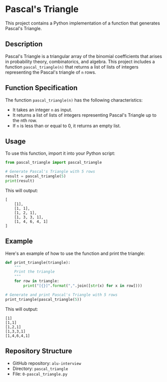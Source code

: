 # Pascal's Triangle

This project contains a Python implementation of a function that generates Pascal's Triangle.

## Description

Pascal's Triangle is a triangular array of the binomial coefficients that arises in probability theory, combinatorics, and algebra. This project includes a function `pascal_triangle(n)` that returns a list of lists of integers representing the Pascal's triangle of `n` rows.

## Function Specification

The function `pascal_triangle(n)` has the following characteristics:

- It takes an integer `n` as input.
- It returns a list of lists of integers representing Pascal's Triangle up to the nth row.
- If `n` is less than or equal to 0, it returns an empty list.

## Usage

To use this function, import it into your Python script:

```python
from pascal_triangle import pascal_triangle

# Generate Pascal's Triangle with 5 rows
result = pascal_triangle(5)
print(result)
```

This will output:
```
[
    [1],
    [1, 1],
    [1, 2, 1],
    [1, 3, 3, 1],
    [1, 4, 6, 4, 1]
]
```

## Example

Here's an example of how to use the function and print the triangle:

```python
def print_triangle(triangle):
    """
    Print the triangle
    """
    for row in triangle:
        print("[{}]".format(",".join([str(x) for x in row])))

# Generate and print Pascal's Triangle with 5 rows
print_triangle(pascal_triangle(5))
```

This will output:
```
[1]
[1,1]
[1,2,1]
[1,3,3,1]
[1,4,6,4,1]
```

## Repository Structure

- GitHub repository: `alu-interview`
- Directory: `pascal_triangle`
- File: `0-pascal_triangle.py`
